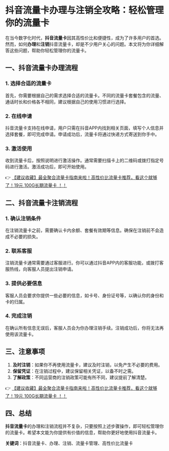 # 抖音流量卡办理与注销全攻略：轻松管理你的流量卡

在当今数字化时代，**抖音流量卡**因其高性价比和便捷性，成为了许多用户的首选。然而，如何**办理**和**注销**抖音流量卡，却是不少用户关心的问题。本文将为你详细解答这些问题，帮助你轻松管理你的流量卡。

## 一、抖音流量卡办理流程

### 1. 选择合适的流量卡
首先，你需要根据自己的需求选择合适的流量卡。不同的流量卡套餐包含的流量、通话时长和价格各不相同，建议根据自己的使用习惯进行选择。

### 2. 在线申请
抖音流量卡支持在线申请，用户只需在抖音APP内找到相关页面，填写个人信息并选择套餐，即可完成申请。申请成功后，流量卡将通过快递方式寄送到你手中。

### 3. 激活使用
收到流量卡后，按照说明进行激活操作。通常需要扫描卡上的二维码或拨打指定号码进行激活。激活成功后，即可开始使用。

👉 [【建议收藏】最全聚合流量卡指南来啦！高性价比流量卡推荐，看这个就够了！19元 100G长期流量卡 ！！](https://bit.ly/Liuliangka)

## 二、抖音流量卡注销流程

### 1. 确认注销条件
在注销流量卡之前，需要确认卡内余额、套餐有效期等信息。确保在注销前不会造成不必要的损失。

### 2. 联系客服
注销流量卡通常需要通过客服进行。你可以通过抖音APP内的客服功能，或拨打客服热线，向客服人员提出注销申请。

### 3. 提供必要信息
客服人员会要求你提供一些必要的信息，如卡号、身份证号等，以确认你的身份和卡的归属。

### 4. 完成注销
在确认所有信息无误后，客服人员会为你办理注销手续。注销成功后，你将无法再使用该流量卡。

## 三、注意事项

1. **及时注销**：如果你不再使用流量卡，建议及时注销，以免产生不必要的费用。
2. **保留凭证**：在注销过程中，建议保留相关凭证，以备不时之需。
3. **了解政策**：不同运营商的注销政策可能有所不同，建议提前了解清楚。

👉 [【建议收藏】最全聚合流量卡指南来啦！高性价比流量卡推荐，看这个就够了！19元 100G长期流量卡 ！！](https://bit.ly/Liuliangka)

## 四、总结

**抖音流量卡**的办理和注销流程并不复杂，只要按照上述步骤操作，即可轻松管理你的流量卡。希望本文能为你提供有价值的信息，帮助你更好地使用抖音流量卡。

**关键词**：抖音流量卡、办理、注销、流量卡管理、高性价比流量卡
